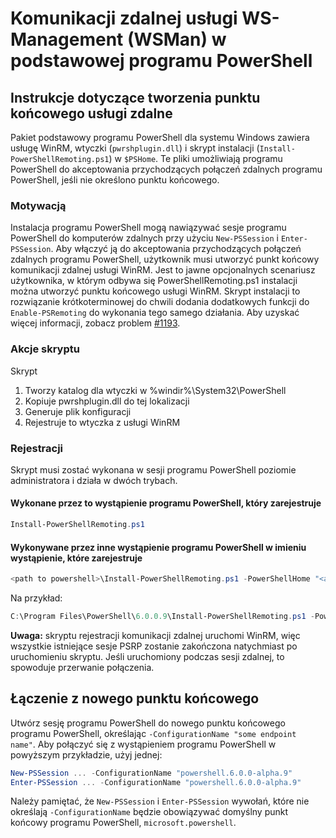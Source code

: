 # <a name="ws-management-wsman-remoting-in-powershell-core"></a>Komunikacji zdalnej usługi WS-Management (WSMan) w podstawowej programu PowerShell 

## <a name="instructions-to-create-a-remoting-endpoint"></a>Instrukcje dotyczące tworzenia punktu końcowego usługi zdalne

Pakiet podstawowy programu PowerShell dla systemu Windows zawiera usługę WinRM, wtyczki (`pwrshplugin.dll`) i skrypt instalacji (`Install-PowerShellRemoting.ps1`) w `$PSHome`.
Te pliki umożliwiają programu PowerShell do akceptowania przychodzących połączeń zdalnych programu PowerShell, jeśli nie określono punktu końcowego.

### <a name="motivation"></a>Motywacją

Instalacja programu PowerShell mogą nawiązywać sesje programu PowerShell do komputerów zdalnych przy użyciu `New-PSSession` i `Enter-PSSession`.
Aby włączyć ją do akceptowania przychodzących połączeń zdalnych programu PowerShell, użytkownik musi utworzyć punkt końcowy komunikacji zdalnej usługi WinRM.
Jest to jawne opcjonalnych scenariusz użytkownika, w którym odbywa się PowerShellRemoting.ps1 instalacji można utworzyć punktu końcowego usługi WinRM.
Skrypt instalacji to rozwiązanie krótkoterminowej do chwili dodania dodatkowych funkcji do `Enable-PSRemoting` do wykonania tego samego działania.
Aby uzyskać więcej informacji, zobacz problem [#1193](https://github.com/PowerShell/PowerShell/issues/1193).

### <a name="script-actions"></a>Akcje skryptu

Skrypt

1. Tworzy katalog dla wtyczki w %windir%\System32\PowerShell
1. Kopiuje pwrshplugin.dll do tej lokalizacji
1. Generuje plik konfiguracji
1. Rejestruje to wtyczka z usługi WinRM

### <a name="registration"></a>Rejestracji

Skrypt musi zostać wykonana w sesji programu PowerShell poziomie administratora i działa w dwóch trybach.

#### <a name="executed-by-the-instance-of-powershell-that-it-will-register"></a>Wykonane przez to wystąpienie programu PowerShell, który zarejestruje

``` powershell
Install-PowerShellRemoting.ps1
```

#### <a name="executed-by-another-instance-of-powershell-on-behalf-of-the-instance-that-it-will-register"></a>Wykonywane przez inne wystąpienie programu PowerShell w imieniu wystąpienie, które zarejestruje

``` powershell
<path to powershell>\Install-PowerShellRemoting.ps1 -PowerShellHome "<absolute path to the instance's $PSHOME>" -PowerShellVersion "<the powershell version tag>"
```

Na przykład:

``` powershell
C:\Program Files\PowerShell\6.0.0.9\Install-PowerShellRemoting.ps1 -PowerShellHome "C:\Program Files\PowerShell\6.0.0.9\" -PowerShellVersion "6.0.0-alpha.9"
```

**Uwaga:** skryptu rejestracji komunikacji zdalnej uruchomi WinRM, więc wszystkie istniejące sesje PSRP zostanie zakończona natychmiast po uruchomieniu skryptu. Jeśli uruchomiony podczas sesji zdalnej, to spowoduje przerwanie połączenia.

## <a name="how-to-connect-to-the-new-endpoint"></a>Łączenie z nowego punktu końcowego

Utwórz sesję programu PowerShell do nowego punktu końcowego programu PowerShell, określając `-ConfigurationName "some endpoint name"`. Aby połączyć się z wystąpieniem programu PowerShell w powyższym przykładzie, użyj jednej:

``` powershell
New-PSSession ... -ConfigurationName "powershell.6.0.0-alpha.9"
Enter-PSSession ... -ConfigurationName "powershell.6.0.0-alpha.9"
```

Należy pamiętać, że `New-PSSession` i `Enter-PSSession` wywołań, które nie określają `-ConfigurationName` będzie obowiązywać domyślny punkt końcowy programu PowerShell, `microsoft.powershell`.
